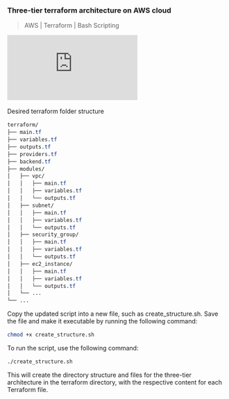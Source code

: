 ### Three-tier terraform architecture on AWS cloud
> AWS | Terraform | Bash Scripting

![alt text](https://github.com/sriteja28/three-tier-terraform-deploy-on-aws/blob/main/3-tier-prod.drawio.pdf)

Desired terraform folder structure
```css
terraform/
├── main.tf
├── variables.tf
├── outputs.tf
├── providers.tf
├── backend.tf
├── modules/
│   ├── vpc/
│   │   ├── main.tf
│   │   ├── variables.tf
│   │   └── outputs.tf
│   ├── subnet/
│   │   ├── main.tf
│   │   ├── variables.tf
│   │   └── outputs.tf
│   ├── security_group/
│   │   ├── main.tf
│   │   ├── variables.tf
│   │   └── outputs.tf
│   ├── ec2_instance/
│   │   ├── main.tf
│   │   ├── variables.tf
│   │   └── outputs.tf
│   └── ...
└── ...
```

Copy the updated script into a new file, such as create_structure.sh. Save the file and make it executable by running the following command:
```bash
chmod +x create_structure.sh
```

To run the script, use the following command:
```bash
./create_structure.sh
```
This will create the directory structure and files for the three-tier architecture in the terraform directory, with the respective content for each Terraform file.

